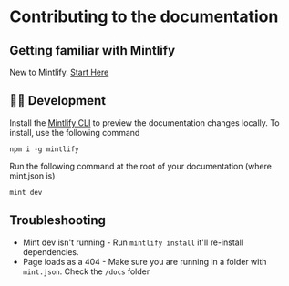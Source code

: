 # Contributing to the documentation

## Getting familiar with Mintlify

New to Mintlify. [Start Here](https://mintlify.com/docs/quickstart)

## 👩‍💻 Development

Install the [Mintlify CLI](https://www.npmjs.com/package/mintlify) to preview the documentation changes locally. To install, use the following command

```
npm i -g mintlify
```

Run the following command at the root of your documentation (where mint.json is)

```
mint dev
```

## Troubleshooting

- Mint dev isn't running - Run `mintlify install` it'll re-install dependencies.
- Page loads as a 404 - Make sure you are running in a folder with `mint.json`. Check the `/docs` folder
